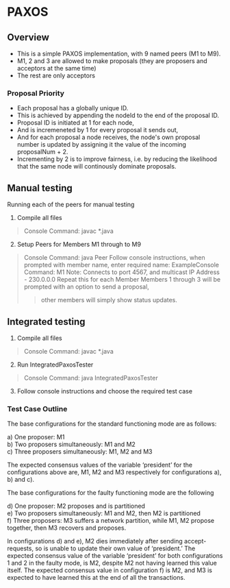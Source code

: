 # PAXOS

## Overview

 - This is a simple PAXOS implementation, with 9 named peers (M1 to M9).
 - M1, 2 and 3 are allowed to make proposals (they are proposers and acceptors at the same time)
 - The rest are only acceptors

### Proposal Priority

 - Each proposal has a globally unique ID.
 - This is achieved by appending the nodeId to the end of the proposal ID.
 - Proposal ID is initiated at 1 for each node,
 - And is incremeneted by 1 for every proposal it sends out,
 - And for each proposal a node receives, the node's own proposal number is updated by assigning it the value of the incoming proposalNum + 2.
 - Incrementing by 2 is to improve fairness, i.e. by reducing the likelihood that the same node will continously dominate proposals.

       
## Manual testing

Running each of the peers for manual testing
1. Compile all files
  > Console Command: javac *.java

2. Setup Peers for Members M1 through to M9 
  > Console Command: java Peer 
  > Follow console instructions, when prompted with member name, enter required name:
  > ExampleConsole Command: M1
  > Note: Connects to port 4567, and multicast IP Address - 230.0.0.0
  > Repeat this for each Member
  > Members 1 through 3 will be prompted with an option to send a proposal, 
   >> other members will simply show status updates.

## Integrated testing

1. Compile all files
  > Console Command: javac *.java

2. Run IntegratedPaxosTester
  > Console Command: java IntegratedPaxosTester

3. Follow console instructions and choose the required test case

### Test Case Outline  

The base configurations for the standard functioning mode are as follows:  

a) One proposer: M1  
b) Two proposers simultaneously: M1 and M2  
c) Three proposers simultaneously: M1, M2 and M3  

The expected consensus values of the variable ‘president’ for the configurations above are, M1, M2 and M3 respectively for configurations a), b) and c).  

The base configurations for the faulty functioning mode are the following  

d) One proposer: M2 proposes and is partitioned  
e) Two proposers simultaneously: M1 and M2, then M2 is partitioned  
f) Three proposers: M3 suffers a network partition, while M1, M2 propose together, then M3 recovers and proposes.   

In configurations d) and e), M2 dies immediately after sending accept-requests, so is unable to update their own value of ‘president.’ The expected consensus value of the variable ‘president’ for both configurations 1 and 2 in the faulty mode, is M2, despite M2 not having learned this value itself. The expected consensus value in configuration f) is M2, and M3 is expected to have learned this at the end of all the transactions.  
